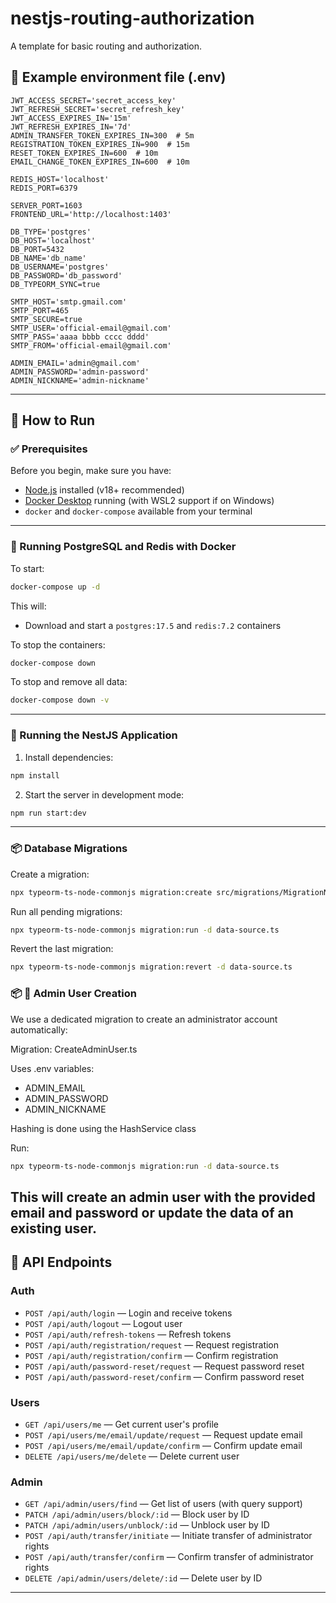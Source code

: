 # nestjs-routing-authorization

A template for basic routing and authorization.

## 📄 Example environment file (.env)

```env
JWT_ACCESS_SECRET='secret_access_key'
JWT_REFRESH_SECRET='secret_refresh_key'
JWT_ACCESS_EXPIRES_IN='15m'
JWT_REFRESH_EXPIRES_IN='7d'
ADMIN_TRANSFER_TOKEN_EXPIRES_IN=300  # 5m
REGISTRATION_TOKEN_EXPIRES_IN=900  # 15m
RESET_TOKEN_EXPIRES_IN=600  # 10m
EMAIL_CHANGE_TOKEN_EXPIRES_IN=600  # 10m

REDIS_HOST='localhost'
REDIS_PORT=6379

SERVER_PORT=1603
FRONTEND_URL='http://localhost:1403'

DB_TYPE='postgres'
DB_HOST='localhost'
DB_PORT=5432
DB_NAME='db_name'
DB_USERNAME='postgres'
DB_PASSWORD='db_password'
DB_TYPEORM_SYNC=true

SMTP_HOST='smtp.gmail.com'
SMTP_PORT=465
SMTP_SECURE=true
SMTP_USER='official-email@gmail.com'
SMTP_PASS='aaaa bbbb cccc dddd'
SMTP_FROM='official-email@gmail.com'

ADMIN_EMAIL='admin@gmail.com'
ADMIN_PASSWORD='admin-password'
ADMIN_NICKNAME='admin-nickname'
```

---

## 🚀 How to Run

### ✅ Prerequisites

Before you begin, make sure you have:

- [Node.js](https://nodejs.org/) installed (v18+ recommended)
- [Docker Desktop](https://www.docker.com/products/docker-desktop/) running (with WSL2 support if on Windows)
- `docker` and `docker-compose` available from your terminal

---

### 🐘 Running PostgreSQL and Redis with Docker

To start:

```bash
docker-compose up -d
```

This will:

- Download and start a `postgres:17.5` and `redis:7.2` containers

To stop the containers:

```bash
docker-compose down
```

To stop and remove all data:

```bash
docker-compose down -v
```

---

### 🧪 Running the NestJS Application

1. Install dependencies:

```bash
npm install
```

2. Start the server in development mode:

```bash
npm run start:dev
```

---

### 📦 Database Migrations

Create a migration:

```bash
npx typeorm-ts-node-commonjs migration:create src/migrations/MigrationName
```

Run all pending migrations:

```bash
npx typeorm-ts-node-commonjs migration:run -d data-source.ts
```

Revert the last migration:

```bash
npx typeorm-ts-node-commonjs migration:revert -d data-source.ts
```

### 📦 👑 Admin User Creation

We use a dedicated migration to create an administrator account automatically:

Migration: CreateAdminUser<TIMESTAMP>.ts

Uses .env variables:

- ADMIN_EMAIL
- ADMIN_PASSWORD
- ADMIN_NICKNAME

Hashing is done using the HashService class

Run:

```bash
npx typeorm-ts-node-commonjs migration:run -d data-source.ts
```

## This will create an admin user with the provided email and password or update the data of an existing user.

## 📡 API Endpoints

### Auth

- `POST /api/auth/login` — Login and receive tokens
- `POST /api/auth/logout` — Logout user
- `POST /api/auth/refresh-tokens` — Refresh tokens
- `POST /api/auth/registration/request` — Request registration
- `POST /api/auth/registration/confirm` — Confirm registration
- `POST /api/auth/password-reset/request` — Request password reset
- `POST /api/auth/password-reset/confirm` — Confirm password reset

### Users

- `GET /api/users/me` — Get current user's profile
- `POST /api/users/me/email/update/request` — Request update email
- `POST /api/users/me/email/update/confirm` — Confirm update email
- `DELETE /api/users/me/delete` — Delete current user

### Admin

- `GET /api/admin/users/find` — Get list of users (with query support)
- `PATCH /api/admin/users/block/:id` — Block user by ID
- `PATCH /api/admin/users/unblock/:id` — Unblock user by ID
- `POST /api/auth/transfer/initiate` — Initiate transfer of administrator rights
- `POST /api/auth/transfer/confirm` — Confirm transfer of administrator rights
- `DELETE /api/admin/users/delete/:id` — Delete user by ID

---
